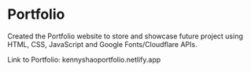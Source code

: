# Portfolio
Created the Portfolio website to store and showcase future project using HTML, CSS, JavaScript and Google Fonts/Cloudflare APIs.

Link to Portfolio: kennyshaoportfolio.netlify.app 
